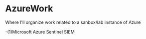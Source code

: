 # AzureWork
Where I'll organize work related to a sanbox/lab instance of Azure

-(1)Microsoft Azure Sentinel SIEM 

